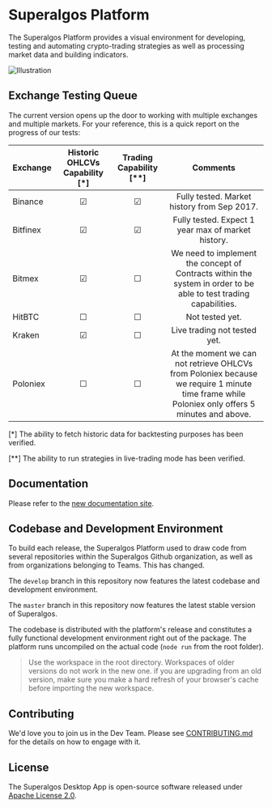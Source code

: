 # Superalgos Platform

The Superalgos Platform provides a visual environment for developing, testing and automating crypto-trading strategies as well as processing market data and building indicators.

![Illustration](https://user-images.githubusercontent.com/13994516/63528460-4550ae80-c503-11e9-8db6-22995e0b9c16.gif)

## Exchange Testing Queue

The current version opens up the door to working with multiple exchanges and multiple markets. For your reference, this is a quick report on the progress of our tests:

| Exchange | Historic OHLCVs Capability [*] | Trading Capability [**] | Comments |
| :--- | :---: | :---: |  :---: | 
| Binance | &#x2611; | &#x2611; | Fully tested. Market history from Sep 2017. |
| Bitfinex | &#x2611; | &#x2611; | Fully tested. Expect 1 year max of market history. |
| Bitmex | &#x2611; | &#x2610; | We need to implement the concept of Contracts within the system in order to be able to test trading capabilities. |
| HitBTC | &#x2610; | &#x2610; | Not tested yet. |
| Kraken | &#x2611; | &#x2610; | Live trading not tested yet. |
| Poloniex | &#x2610; | &#x2610; | At the moment we can not retrieve OHLCVs from Poloniex because we require 1 minute time frame while Poloniex only offers 5 minutes and above. |

[*] The ability to fetch historic data for backtesting purposes has been verified.

[**] The ability to run strategies in live-trading mode has been verified.

## Documentation

Please refer to the [new documentation site](https://docs.superalgos.org/).

<!--Developers testing the version in the ```develop``` branch may consult the [develop documentation version](https://superalgos.github.io/Documentation/). This version of the docs is in a permanent work-in-progress state.-->

## Codebase and Development Environment

To build each release, the Superalgos Platform used to draw code from several repositories within the Superalgos Github organization, as well as from organizations belonging to Teams. This has changed.

The ```develop``` branch in this repository now features the latest codebase and development environment. 

The ```master``` branch in this repository now features the latest stable version of Superalgos.

The codebase is distributed with the platform's release and constitutes a fully functional development environment right out of the package. The platform runs uncompiled on the actual code (```node run``` from the root folder).

> Use the workspace in the root directory. Workspaces of older versions do not work in the new one. if you are upgrading from an old version, make sure you make a hard refresh of your browser's cache before importing the new workspace.

## Contributing

We'd love you to join us in the Dev Team. Please see [CONTRIBUTING.md](CONTRIBUTING.md) for the details on how to engage with it.

## License

The Superalgos Desktop App is open-source software released under [Apache License 2.0](LICENSE).
